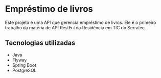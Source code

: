 # Empréstimo de livros

Este projeto é uma API que gerencia empréstimo de livros. 
Ele é o primeiro trabalho da matéria de API RestFul da Residência em TIC do Serratec.

## Tecnologias utilizadas

* Java
* Flyway
* Spring Boot
* PostgreSQL
